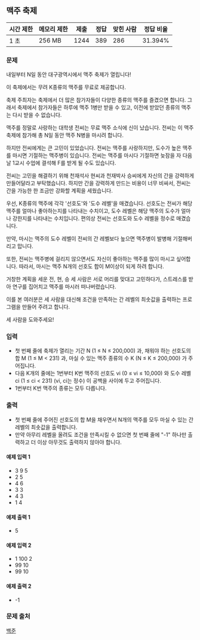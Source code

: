 ## 맥주 축제
 
|시간 제한|	메모리 제한|	제출|	정답|	맞힌 사람|	정답 비율|
|---|---|---|---|---|---|
|1 초|	256 MB|	1244|	389|	286|	31.394%|

### 문제
내일부터 N일 동안 대구광역시에서 맥주 축제가 열립니다!

이 축제에서는 무려 K종류의 맥주를 무료로 제공합니다.

축제 주최자는 축제에서 더 많은 참가자들이 다양한 종류의 맥주를 즐겼으면 합니다. 그래서 축제에서 참가자들은 하루에 맥주 1병만 받을 수 있고, 이전에 받았던 종류의 맥주는 다시 받을 수 없습니다.

맥주를 정말로 사랑하는 대학생 전씨는 무료 맥주 소식에 신이 났습니다. 전씨는 이 맥주 축제에 참가해 총 N일 동안 맥주 N병을 마시려 합니다.

하지만 전씨에게는 큰 고민이 있었습니다. 전씨는 맥주를 사랑하지만, 도수가 높은 맥주를 마시면 기절하는 맥주병이 있습니다. 전씨는 맥주를 마시다 기절하면 늦잠을 자 다음 날 1교시 수업에 결석해 F를 받게 될 수도 있습니다.

전씨는 고민을 해결하기 위해 천재석사 현씨과 천재박사 승씨에게 자신의 간을 강력하게 만들어달라고 부탁했습니다. 하지만 간을 강력하게 만드는 비용이 너무 비싸서, 전씨는 간을 가능한 한 조금만 강화할 계획을 세웠습니다.

우선, K종류의 맥주에 각각 '선호도'와 '도수 레벨'을 매겼습니다. 선호도는 전씨가 해당 맥주를 얼마나 좋아하는지를 나타내는 수치이고, 도수 레벨은 해당 맥주의 도수가 얼마나 강한지를 나타내는 수치입니다. 편의상 전씨는 선호도와 도수 레벨을 정수로 매겼습니다.

만약, 마시는 맥주의 도수 레벨이 전씨의 간 레벨보다 높으면 맥주병이 발병해 기절해버리고 맙니다.

또한, 전씨는 맥주병에 걸리지 않으면서도 자신이 좋아하는 맥주를 많이 마시고 싶어합니다. 따라서, 마시는 맥주 N개의 선호도 합이 M이상이 되게 하려 합니다.

거창한 계획을 세운 전, 현, 승 세 사람은 서로 머리를 맞대고 고민하다가, 스트레스를 받아 연구를 집어치고 맥주를 마시러 떠나버렸습니다.

이를 본 여러분은 세 사람을 대신해 조건을 만족하는 간 레벨의 최솟값을 출력하는 프로그램을 만들어 주려고 합니다.

세 사람을 도와주세요!

### 입력
- 첫 번째 줄에 축제가 열리는 기간 N (1 ≤ N ≤ 200,000) 과, 채워야 하는 선호도의 합 M (1 ≤ M < 231) 과, 마실 수 있는 맥주 종류의 수 K (N ≤ K ≤ 200,000) 가 주어집니다.
- 다음 K개의 줄에는 1번부터 K번 맥주의 선호도 vi (0 ≤ vi ≤ 10,000) 와 도수 레벨 ci (1 ≤ ci < 231) (vi, ci는 정수) 이 공백을 사이에 두고 주어집니다.
- 1번부터 K번 맥주의 종류는 모두 다릅니다.

### 출력
- 첫 번째 줄에 주어진 선호도의 합 M을 채우면서 N개의 맥주를 모두 마실 수 있는 간 레벨의 최솟값을 출력합니다.
- 만약 아무리 레벨을 올려도 조건을 만족시킬 수 없으면 첫 번째 줄에 "-1" 하나만 출력하고 더 이상 아무것도 출력하지 않아야 합니다.

#### 예제 입력 1 
- 3 9 5
- 2 5
- 4 6
- 3 3
- 4 3
- 1 4
#### 예제 출력 1 
- 5
#### 예제 입력 2 
- 1 100 2
- 99 10
- 99 10
#### 예제 출력 2 
- -1

### 문제 출처
[백준](https://www.acmicpc.net/problem/17503)
